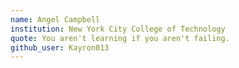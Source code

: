 ```yaml
---
name: Angel Campbell
institution: New York City College of Technology
quote: You aren't learning if you aren't failing.
github_user: Kayron013
---
```

